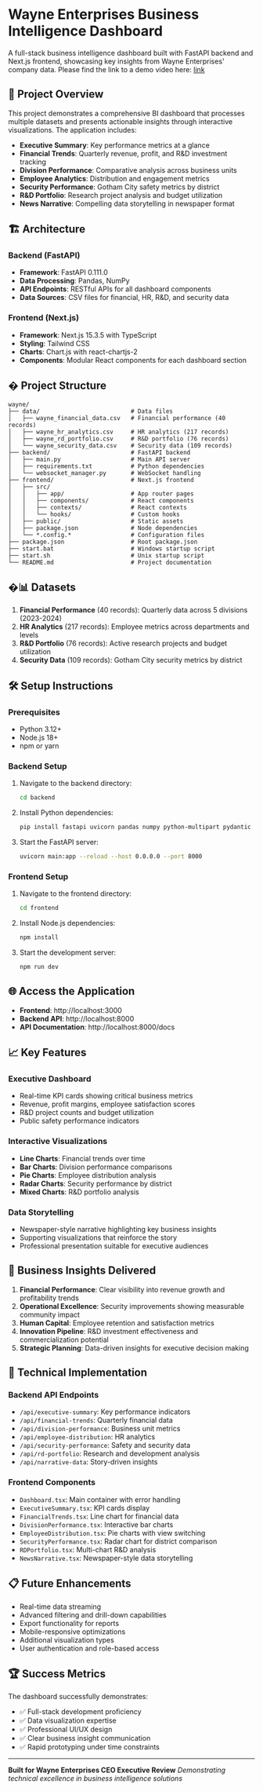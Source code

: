 # Wayne Enterprises Business Intelligence Dashboard

A full-stack business intelligence dashboard built with FastAPI backend and Next.js frontend, showcasing key insights from Wayne Enterprises' company data. Please find the link to a demo video here: [link]([[url](https://drive.google.com/file/d/1pE_aKn48Q3FWof8PY-9-CHKbs43T_QvO/view?usp=sharing)](https://drive.google.com/file/d/1pE_aKn48Q3FWof8PY-9-CHKbs43T_QvO/view?usp=sharing))

## 🚀 Project Overview

This project demonstrates a comprehensive BI dashboard that processes multiple datasets and presents actionable insights through interactive visualizations. The application includes:

- **Executive Summary**: Key performance metrics at a glance
- **Financial Trends**: Quarterly revenue, profit, and R&D investment tracking
- **Division Performance**: Comparative analysis across business units
- **Employee Analytics**: Distribution and engagement metrics
- **Security Performance**: Gotham City safety metrics by district
- **R&D Portfolio**: Research project analysis and budget utilization
- **News Narrative**: Compelling data storytelling in newspaper format

## 🏗️ Architecture

### Backend (FastAPI)
- **Framework**: FastAPI 0.111.0
- **Data Processing**: Pandas, NumPy
- **API Endpoints**: RESTful APIs for all dashboard components
- **Data Sources**: CSV files for financial, HR, R&D, and security data

### Frontend (Next.js)
- **Framework**: Next.js 15.3.5 with TypeScript
- **Styling**: Tailwind CSS
- **Charts**: Chart.js with react-chartjs-2
- **Components**: Modular React components for each dashboard section

## � Project Structure

```
wayne/
├── data/                          # Data files
│   ├── wayne_financial_data.csv   # Financial performance (40 records)
│   ├── wayne_hr_analytics.csv     # HR analytics (217 records)
│   ├── wayne_rd_portfolio.csv     # R&D portfolio (76 records)
│   └── wayne_security_data.csv    # Security data (109 records)
├── backend/                       # FastAPI backend
│   ├── main.py                    # Main API server
│   ├── requirements.txt           # Python dependencies
│   └── websocket_manager.py       # WebSocket handling
├── frontend/                      # Next.js frontend
│   ├── src/
│   │   ├── app/                   # App router pages
│   │   ├── components/            # React components
│   │   ├── contexts/              # React contexts
│   │   └── hooks/                 # Custom hooks
│   ├── public/                    # Static assets
│   ├── package.json               # Node dependencies
│   └── *.config.*                 # Configuration files
├── package.json                   # Root package.json
├── start.bat                      # Windows startup script
├── start.sh                       # Unix startup script
└── README.md                      # Project documentation
```

## �📊 Datasets

1. **Financial Performance** (40 records): Quarterly data across 5 divisions (2023-2024)
2. **HR Analytics** (217 records): Employee metrics across departments and levels
3. **R&D Portfolio** (76 records): Active research projects and budget utilization
4. **Security Data** (109 records): Gotham City security metrics by district

## 🛠️ Setup Instructions

### Prerequisites
- Python 3.12+
- Node.js 18+
- npm or yarn

### Backend Setup
1. Navigate to the backend directory:
   ```bash
   cd backend
   ```

2. Install Python dependencies:
   ```bash
   pip install fastapi uvicorn pandas numpy python-multipart pydantic
   ```

3. Start the FastAPI server:
   ```bash
   uvicorn main:app --reload --host 0.0.0.0 --port 8000
   ```

### Frontend Setup
1. Navigate to the frontend directory:
   ```bash
   cd frontend
   ```

2. Install Node.js dependencies:
   ```bash
   npm install
   ```

3. Start the development server:
   ```bash
   npm run dev
   ```

## 🌐 Access the Application

- **Frontend**: http://localhost:3000
- **Backend API**: http://localhost:8000
- **API Documentation**: http://localhost:8000/docs

## 📈 Key Features

### Executive Dashboard
- Real-time KPI cards showing critical business metrics
- Revenue, profit margins, employee satisfaction scores
- R&D project counts and budget utilization
- Public safety performance indicators

### Interactive Visualizations
- **Line Charts**: Financial trends over time
- **Bar Charts**: Division performance comparisons
- **Pie Charts**: Employee distribution analysis
- **Radar Charts**: Security performance by district
- **Mixed Charts**: R&D portfolio analysis

### Data Storytelling
- Newspaper-style narrative highlighting key business insights
- Supporting visualizations that reinforce the story
- Professional presentation suitable for executive audiences

## 🎯 Business Insights Delivered

1. **Financial Performance**: Clear visibility into revenue growth and profitability trends
2. **Operational Excellence**: Security improvements showing measurable community impact
3. **Human Capital**: Employee retention and satisfaction metrics
4. **Innovation Pipeline**: R&D investment effectiveness and commercialization potential
5. **Strategic Planning**: Data-driven insights for executive decision making

## 🔧 Technical Implementation

### Backend API Endpoints
- `/api/executive-summary`: Key performance indicators
- `/api/financial-trends`: Quarterly financial data
- `/api/division-performance`: Business unit metrics
- `/api/employee-distribution`: HR analytics
- `/api/security-performance`: Safety and security data
- `/api/rd-portfolio`: Research and development analysis
- `/api/narrative-data`: Story-driven insights

### Frontend Components
- `Dashboard.tsx`: Main container with error handling
- `ExecutiveSummary.tsx`: KPI cards display
- `FinancialTrends.tsx`: Line chart for financial data
- `DivisionPerformance.tsx`: Interactive bar charts
- `EmployeeDistribution.tsx`: Pie charts with view switching
- `SecurityPerformance.tsx`: Radar chart for district comparison
- `RDPortfolio.tsx`: Multi-chart R&D analysis
- `NewsNarrative.tsx`: Newspaper-style data storytelling

## 📋 Future Enhancements

- Real-time data streaming
- Advanced filtering and drill-down capabilities
- Export functionality for reports
- Mobile-responsive optimizations
- Additional visualization types
- User authentication and role-based access

## 🏆 Success Metrics

The dashboard successfully demonstrates:
- ✅ Full-stack development proficiency
- ✅ Data visualization expertise
- ✅ Professional UI/UX design
- ✅ Clear business insight communication
- ✅ Rapid prototyping under time constraints

---

**Built for Wayne Enterprises CEO Executive Review**
*Demonstrating technical excellence in business intelligence solutions*
